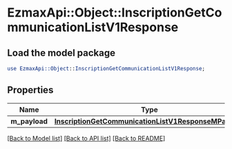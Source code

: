 # EzmaxApi::Object::InscriptionGetCommunicationListV1Response

## Load the model package
```perl
use EzmaxApi::Object::InscriptionGetCommunicationListV1Response;
```

## Properties
Name | Type | Description | Notes
------------ | ------------- | ------------- | -------------
**m_payload** | [**InscriptionGetCommunicationListV1ResponseMPayload**](InscriptionGetCommunicationListV1ResponseMPayload.md) |  | 

[[Back to Model list]](../README.md#documentation-for-models) [[Back to API list]](../README.md#documentation-for-api-endpoints) [[Back to README]](../README.md)



